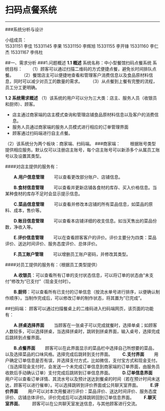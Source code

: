 ﻿# 扫码点餐系统


---

###系统分析与设计


小组成员：    
15331151  李佳
15331145  李果
15331150  李辉旭
15331155  李开锋
15331160  李仁杰
15331167  李伟杜

##一、需求分析
###1.问题概述
**1.1 概述**
系统名称：中小型餐馆扫码点餐系统
系统目标：
　　（1）顾客可以通过扫描二维码的方式便捷点餐，避免长时间排队点餐。
　　（2）餐馆店主可以便捷地查看和管理客户消费信息以及食品原材料信息，同时可以减少对员工的数量的需求。
　　（3）从点餐到上餐有完整的流程，员工分工更明确。

**1.2 系统需求概述**
（1）该系统的用户可以分为三大类：店主、服务人员（收银员和厨师）、顾客。
 * 店主通过商家端的店主模式查询和管理店铺食品原材料信息以及客户的消费信息。
 * 服务人员通过商家端的服务人员模式进行相应的订单管理界面
 * 顾客通过扫码端进行自主点餐。

（2）该系统分为两个板块：商家端、扫码端。
###商家端：
　　根据账号类型提供相应服务。默认仅可以注册店主账号，每个店主账号可以新添多个从属员工账号以及设置其类型。

####对店主提供的服务有：

　　**A.用户信息管理**
　　可以查看更改部分账户、店铺信息。

　　**B.食材信息管理**
　　可以查看并更新店铺各食材的库存、买入价格信息。当某种食材的库存不足时会显示提示信息。

　　**C.菜品信息管理**
　　可以查看并修改本店铺的所有菜品信息，如菜品的原料、成本，售价等。

　　**D.账目信息管理**
　　可以查看本店铺详细的收支信息。如当天售出的菜品份数，净收入等。

　　**E.评价信息管理**
　　可以在查看顾客客户的评价。评价主要分为四类：菜品评价、送达时间评价、服务态度评价、总体评价。

　　**F.员工账户管理**
　　可以增删员工账户密码，并修改其类型。


####对员工提供的服务有：（根据员工类型提供）

　　**A.收银员**：可以查看所有订单的支付状态信息，可以将订单的状态由“未支付”修改为“已支付”（现金支付时）。

　　**B.厨师**：可以查看所有已支付的订单信息（按流水单号进行排序，以便确认制作顺序）。当制作完成后，可以修改订单的制作状态，将其置为”已完成”。


##扫码端：
顾客可以通过扫描餐桌上的二维码进入扫码端网页，该页面的功能有：

　　**A.拼桌选择界面**
　　当顾客在一张桌子可以完成就餐时，选择单桌；如顾客人数较多，可以选择拼桌，当选择拼桌时，跳转到拼桌界面，输入桌号，选择完成后跳转到点餐界面。

　　**B.点餐界面**
　　顾客可以在此界面显示的菜品栏中选择自己所想要的菜品，以及选择菜品的口味风格。选择完成后跳转到支付界面。
　　**C.支付界面**
　　用户确定订单信息是否有误，并选择支付方式，比如微信，支付宝方式和现金支付。（当选择现金支付时，会发送一个未完成订单信息到商家端的订单界面，由服务员收款后手动确认订单）支付完成后跳转到订单信息界面。
　　**D.订单信息界面**
　　用户可以查看订单详情、其流水号以及预计送达到餐桌的时间（若在预计时间未送达，顾客可以进行催单）。可以选择跳转到评价界面或公共聊天室界面。
　　**E.评价界面**
　　用户可以对本次用餐进行评价：菜品评价、送达时间评价、服务态度评价、店铺总体评价。评价完成后可以选择跳转回到订单信息界面。
　　**F.聊天室界面**。
　　顾客可以在公共聊天室发送信息，与其他顾客进行交流。